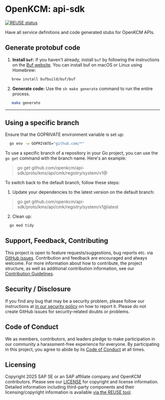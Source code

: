 # OpenKCM: api-sdk

[![REUSE status](https://api.reuse.software/badge/github.com/openkcm/api-sdk)](https://api.reuse.software/info/github.com/openkcm/api-sdk)

Have all service definitions and code generated stubs for OpenKCM APIs.

## Generate protobuf code

1. **Install `buf`:** If you haven't already, install `buf` by following the instructions on
   the [Buf website](https://buf.build/docs/installation/).
   You can install buf on macOS or Linux using Homebrew:

```sh
   brew install bufbuild/buf/buf
```

2. **Generate code:** Use the ```sh make generate``` command to run the entire process.

```sh 
   make generate
```

---

## Using a specific branch

Ensure that the GOPRIVATE environment variable is set up:

   ```sh
     go env -w GOPRIVATE="github.com/*"  
   ```

To use a specific branch of a repository in your Go project, you can use the `go get` command with the branch name.
Here's an example:

> go get github.com/openkcm/api-sdk/proto/kms/api/cmk/registry/system/v1@<branch-name>

To switch back to the default branch, follow these steps:

1. Update your dependencies to the latest version on the default branch:

> go get github.com/openkcm/api-sdk/proto/kms/api/cmk/registry/system/v1@latest

2. Clean up:

```sh
  go mod tidy
```

## Support, Feedback, Contributing

This project is open to feature requests/suggestions, bug reports etc. via [GitHub issues](https://github.com/openkcm/api-sdk/issues). Contribution and feedback are encouraged and always welcome. For more information about how to contribute, the project structure, as well as additional contribution information, see our [Contribution Guidelines](CONTRIBUTING.md).

## Security / Disclosure
If you find any bug that may be a security problem, please follow our instructions at [in our security policy](https://github.com/openkcm/api-sdk/security/policy) on how to report it. Please do not create GitHub issues for security-related doubts or problems.

## Code of Conduct

We as members, contributors, and leaders pledge to make participation in our community a harassment-free experience for everyone. By participating in this project, you agree to abide by its [Code of Conduct](https://github.com/openkcm/.github/blob/main/CODE_OF_CONDUCT.md) at all times.

## Licensing

Copyright 2025 SAP SE or an SAP affiliate company and OpenKCM contributors. Please see our [LICENSE](LICENSE) for copyright and license information. Detailed information including third-party components and their licensing/copyright information is available [via the REUSE tool](https://api.reuse.software/info/github.com/openkcm/api-sdk).
